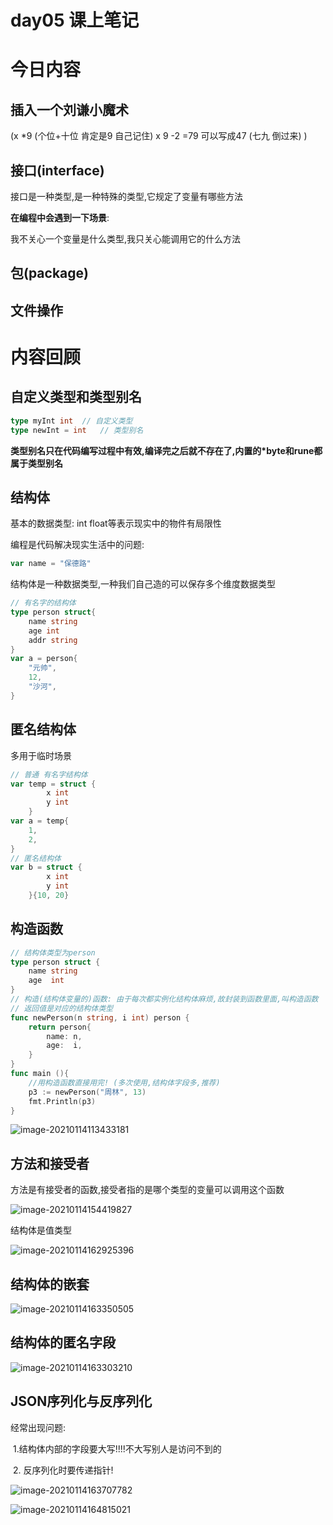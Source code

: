 # day05 课上笔记

# 今日内容

## 插入一个刘谦小魔术
(x *9 (个位+十位  肯定是9 自己记住) x 9 -2 =79  可以写成47 (七九 倒过来) )
## 接口(interface)

接口是一种类型,是一种特殊的类型,它规定了变量有哪些方法

**在编程中会遇到一下场景**:

我不关心一个变量是什么类型,我只关心能调用它的什么方法

## 包(package)

## 文件操作



# 内容回顾

## 自定义类型和类型别名

```go
type myInt int  // 自定义类型
type newInt = int	// 类型别名
```

**类型别名只在代码编写过程中有效,编译完之后就不存在了,内置的*byte和rune都属于类型别名**

## 结构体

基本的数据类型: int float等表示现实中的物件有局限性

编程是代码解决现实生活中的问题:

```go
var name = "保德路"
```

结构体是一种数据类型,一种我们自己造的可以保存多个维度数据类型

```go
// 有名字的结构体
type person struct{
    name string
    age int
    addr string
}
var a = person{
    "元帅",
    12,
    "沙河",
}
```



## 匿名结构体

多用于临时场景

```go
// 普通 有名字结构体
var temp = struct {
		x int
		y int
	}
var a = temp{
    1,
    2,
}
// 匿名结构体
var b = struct {
		x int
		y int
	}{10, 20}
```



## 构造函数

```go
// 结构体类型为person
type person struct {
	name string
	age  int
}
// 构造(结构体变量的)函数: 由于每次都实例化结构体麻烦,故封装到函数里面,叫构造函数
// 返回值是对应的结构体类型
func newPerson(n string, i int) person {
	return person{
		name: n,
		age:  i,
	}
}
func main (){
    //用构造函数直接用完! (多次使用,结构体字段多,推荐)
    p3 := newPerson("周林", 13) 
	fmt.Println(p3)
}
```

![image-20210114113433181](D:\Go\src\chentianxiang.vip\studygo\day05\README.assets\image-20210114113433181.png)

## 方法和接受者

方法是有接受者的函数,接受者指的是哪个类型的变量可以调用这个函数

![image-20210114154419827](D:\Go\src\chentianxiang.vip\studygo\day05\README.assets\image-20210114154419827.png)

结构体是值类型

![image-20210114162925396](D:\Go\src\chentianxiang.vip\studygo\day05\README.assets\image-20210114162925396.png)

## 结构体的嵌套

![image-20210114163350505](D:\Go\src\chentianxiang.vip\studygo\day05\README.assets\image-20210114163350505.png)

## 结构体的匿名字段

![image-20210114163303210](D:\Go\src\chentianxiang.vip\studygo\day05\README.assets\image-20210114163303210.png)

## JSON序列化与反序列化

 经常出现问题:

​	1.结构体内部的字段要大写!!!!不大写别人是访问不到的

​	2. 反序列化时要传递指针!

![image-20210114163707782](D:\Go\src\chentianxiang.vip\studygo\day05\README.assets\image-20210114163707782.png)

![image-20210114164815021](D:\Go\src\chentianxiang.vip\studygo\day05\README.assets\image-20210114164815021.png)